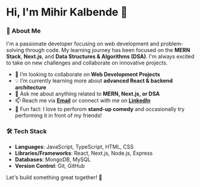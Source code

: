 # Hi, I'm Mihir Kalbende 👋

### 🚀 About Me

I'm a passionate developer focusing on web development and problem-solving through code. My learning journey has been focused on the **MERN Stack**, **Next.js**, and **Data Structures & Algorithms (DSA)**. I'm always excited to take on new challenges and collaborate on innovative projects.

- 🔭 I’m looking to collaborate on **Web Development Projects**
- 💡 I’m currently learning more about **advanced React & backend architecture**
- 💬 Ask me about anything related to **MERN, Next.js, or DSA**
- 📫 Reach me via **[Email](mkmihir16@gmail.com)** or connect with me on **[LinkedIn](https://www.linkedin.com/in/mihir-kalbende-a23374264/)**
- 🎤 Fun fact: I love to perforom **stand-up comedy** and occasionally try performing it in front of my friends!

### 🛠️ Tech Stack
- **Languages**: JavaScript, TypeScript, HTML, CSS
- **Libraries/Frameworks**: React, Next.js, Node.js, Express
- **Databases**: MongoDB, MySQL
- **Version Control**: Git, GitHub

Let's build something great together! 🚀


<!---
Mkmihir16/Mkmihir16 is a ✨ special ✨ repository because its `README.md` (this file) appears on your GitHub profile.
You can click the Preview link to take a look at your changes.
--->
